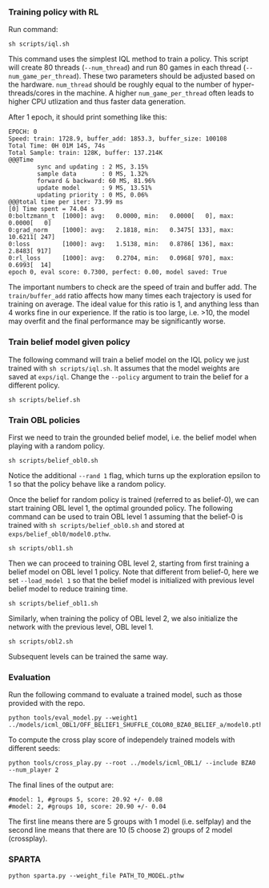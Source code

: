 ### Training policy with RL

Run command:
```shell
sh scripts/iql.sh
```
This command uses the simplest IQL method to train a policy. This
script will create 80 threads (`--num_thread`) and run 80 games in
each thread (`--num_game_per_thread`).  These two parameters should be
adjusted based on the hardware. `num_thread` should be roughly equal
to the number of hyper-threads/cores in the machine. A higher
`num_game_per_thread` often leads to higher CPU utlization and thus
faster data generation.

After 1 epoch, it should print something like this:
```
EPOCH: 0
Speed: train: 1728.9, buffer_add: 1853.3, buffer_size: 100108
Total Time: 0H 01M 14S, 74s
Total Sample: train: 128K, buffer: 137.214K
@@@Time
        sync and updating : 2 MS, 3.15%
        sample data       : 0 MS, 1.32%
        forward & backward: 60 MS, 81.96%
        update model      : 9 MS, 13.51%
        updating priority : 0 MS, 0.06%
@@@total time per iter: 73.99 ms
[0] Time spent = 74.04 s
0:boltzmann_t  [1000]: avg:   0.0000, min:   0.0000[   0], max:   0.0000[   0]
0:grad_norm    [1000]: avg:   2.1818, min:   0.3475[ 133], max:  10.6211[ 247]
0:loss         [1000]: avg:   1.5138, min:   0.8786[ 136], max:   2.8483[ 917]
0:rl_loss      [1000]: avg:   0.2704, min:   0.0968[ 970], max:   0.6993[  14]
epoch 0, eval score: 0.7300, perfect: 0.00, model saved: True
```
The important numbers to check are the speed of train and buffer
add. The `train/buffer_add` ratio affects how many times each trajectory
is used for training on average. The ideal value for this ratio is 1,
and anything less than 4 works fine in our experience. If the
ratio is too large, i.e. >10, the model may overfit and the final
performance may be significantly worse.


### Train belief model given policy

The following command will train a belief model on the IQL policy we
just trained with `sh scripts/iql.sh`. It assumes that the model
weights are saved at `exps/iql`. Change the `--policy` argument to
train the belief for a different policy.
```shell
sh scripts/belief.sh
```


### Train OBL policies

First we need to train the grounded belief model, i.e. the belief
model when playing with a random policy.

```shell
sh scripts/belief_obl0.sh
```

Notice the additional `--rand 1` flag, which turns up the exploration
epsilon to 1 so that the policy behave like a random policy.

Once the belief for random policy is trained (referred to as
belief-0), we can start training OBL level 1, the optimal grounded
policy. The following command can be used to train OBL level 1
assuming that the belief-0 is trained with `sh scripts/belief_obl0.sh`
and stored at `exps/belief_obl0/model0.pthw`.

```shell
sh scripts/obl1.sh
```

Then we can proceed to training OBL level 2, starting from first
training a belief model on OBL level 1 policy. Note that different
from belief-0, here we set `--load_model 1` so that the belief model
is initialized with previous level belief model to reduce training
time.

```shell
sh scripts/belief_obl1.sh
```

Similarly, when training the policy of OBL level 2, we also initialize
the network with the previous level, OBL level 1.

```shell
sh scripts/obl2.sh
```

Subsequent levels can be trained the same way.


### Evaluation

Run the following command to evaluate a trained model, such as those provided with the repo.
```
python tools/eval_model.py --weight1 ../models/icml_OBL1/OFF_BELIEF1_SHUFFLE_COLOR0_BZA0_BELIEF_a/model0.pthw
```

To compute the cross play score of independely trained models with different seeds:
```shell
python tools/cross_play.py --root ../models/icml_OBL1/ --include BZA0 --num_player 2
```

The final lines of the output are:
```
#model: 1, #groups 5, score: 20.92 +/- 0.08
#model: 2, #groups 10, score: 20.90 +/- 0.04
```
The first line means there are 5 groups with 1 model (i.e. selfplay)
and the second line means that there are 10 (5 choose 2) groups of 2
model (crossplay).


### SPARTA

```shell
python sparta.py --weight_file PATH_TO_MODEL.pthw
```
